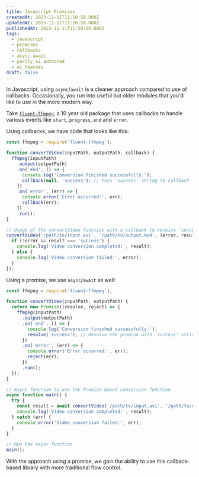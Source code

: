 ```yaml
---
title: Javascript Promises
createdAt: 2023-11-11T11:50:58.000Z
updatedAt: 2023-11-11T11:50:58.000Z
publishedAt: 2023-11-11T11:50:58.000Z
tags:
  - javascript
  - promises
  - callbacks
  - async-await
  - partly_ai_authored
  - ai_teaches
draft: false
---
```


In Javascript, using `async`/`await` is a cleaner approach compared to use of callbacks.
Occasionally, you run into useful but older modules that you'd like to use in the more modern way.


Take [`fluent-ffmpeg`](https://www.npmjs.com/package/fluent-ffmpeg/v/1.7.0), a 10 year old package that uses callbacks to handle various events like `start`, `progress`, `end` and `error`.

Using callbacks, we have code that looks like this:

```javascript
const ffmpeg = require('fluent-ffmpeg');

function convertVideo(inputPath, outputPath, callback) {
  ffmpeg(inputPath)
    .output(outputPath)
    .on('end', () => {
      console.log('Conversion finished successfully.');
      callback(null, 'success'); // Pass 'success' string to callback
    })
    .on('error', (err) => {
      console.error('Error occurred:', err);
      callback(err);
    })
    .run();
}

// Usage of the convertVideo function with a callback to receive 'success' string
convertVideo('/path/to/input.avi', '/path/to/output.mp4', (error, result) => {
  if (!error && result === 'success') {
    console.log('Video conversion completed:', result);
  } else {
    console.log('Video conversion failed:', error);
  }
});
```

Using a promise, we use `async`/`await` as well:

```javascript
const ffmpeg = require('fluent-ffmpeg');

function convertVideo(inputPath, outputPath) {
  return new Promise((resolve, reject) => {
    ffmpeg(inputPath)
      .output(outputPath)
      .on('end', () => {
        console.log('Conversion finished successfully.');
        resolve('success'); // Resolve the promise with 'success' string
      })
      .on('error', (err) => {
        console.error('Error occurred:', err);
        reject(err);
      })
      .run();
  });
}

// Async function to use the Promise-based conversion function
async function main() {
  try {
    const result = await convertVideo('/path/to/input.avi', '/path/to/output.mp4');
    console.log('Video conversion completed:', result);
  } catch (err) {
    console.error('Video conversion failed:', err);
  }
}

// Run the async function
main();
```

With the approach using a promise, we gain the ability to use this callback-based library with more traditional flow control.
